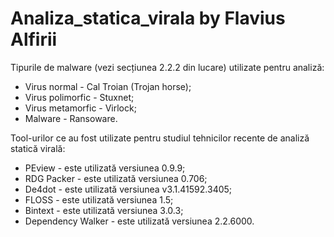 # Analiza_statica_virala by Flavius Alfirii


 Tipurile de malware (vezi secțiunea 2.2.2 din lucare) utilizate pentru analiză:
  - Virus normal - Cal Troian (Trojan horse);
  - Virus polimorfic - Stuxnet;
  - Virus metamorfic - Virlock;
  - Malware - Ransoware.
  
  
Tool-urilor ce au fost utilizate pentru studiul tehnicilor recente de analiză statică virală: 
  - PEview - este utilizată versiunea 0.9.9;
  - RDG Packer - este utilizată versiunea 0.706;
  - De4dot - este utilizată versiunea v3.1.41592.3405;
  - FLOSS - este utilizată versiunea 1.5;
  - Bintext - este utilizată versiunea 3.0.3;
  - Dependency Walker - este utilizată versiunea 2.2.6000.
  
  
  
  
